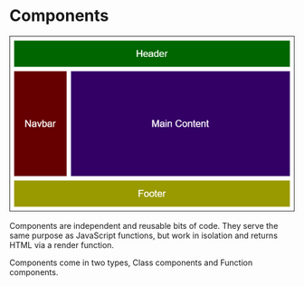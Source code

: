 # Components

![img](./img/img-2.png)

Components are independent and reusable bits of code. They serve the same purpose as JavaScript functions, but work in isolation and returns HTML via a render function.

Components come in two types, Class components and Function components.
